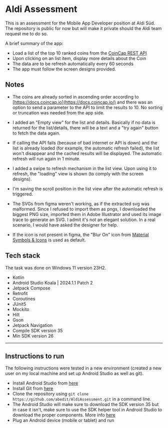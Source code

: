 
# Aldi Assessment

This is an assessment for the Mobile App Developer position at Aldi Süd. The repository is public for now but will make it private should the Aldi team request me to do so.

A brief summary of the app:
- Load a list of the top 10 ranked coins from the [CoinCap REST API](https://docs.coincap.io/)
- Upon clicking on an list item, display more details about the Coin
- The data are to be refresh automatically every 60 seconds
- The app must follow the screen designs provided.

## Notes
- The coins are already sorted in ascending order according to [https://docs.coincap.io](https://docs.coincap.io/) and there was an option to send a parameter to the API to limit the results to 10. No sorting or truncation was needed from the app side.

- I added an "Empty view" for the list and details. Basically if no data is returned for the list/details, there will be a text and a "try again" button to fetch the data again.

- If calling the API fails (because of bad internet or API is down) and the list is already loaded (for example, the automatic refresh failed), the list won't disappear and the cached results will be displayed. The automatic refresh will run again in 1 minute.

- I added a swipe to refresh mechanism in the list view. Upon using it to refresh, the "loading" view is shown (to comply with the screen designs).

- I'm saving the scroll position in the list view after the automatic refresh is triggered.

- The SVGs from figma weren't working, as if the extracted svg was malformed. Since I refused to import them as pngs, I downloaded the biggest PNG size, imported them in Adobe Illustrator and used its image trace to generate an SVG. I admit it's not an elegant solution. In a real scenario, I would have asked the designer for help.

- If the icon is not present in figma, the "Blur On" icon from [Material Symbols & Icons](https://fonts.google.com/icons) is used as default.


## Tech stack

The task was done on Windows 11 version 23H2.

- Kotlin
- Android Studio Koala | 2024.1.1 Patch 2
- Jetpack Compose
- Retrofit
- Coroutines
- JUnit5
- Mockito
- Hilt
- Gson
- Jetpack Navigation
- Compile SDK version 35
- Min SDK version 26


---

## Instructions to run

The following instructions were tested in a new environment (created a new user on my local machine and set up Android Studio as well as git).

- Install Android Studio from [here](https://developer.android.com/studio)
- Install Git from [here](https://git-scm.com/downloads)
- Clone the repository using `git clone https://github.com/abedit/AldiAssessment.git` in a command line.
- The Android Studio will make sure to download the SDK version 35 but in case it isn't, make sure to use the SDK helper tool in Android Studio to download the proper components. More info [here](https://developer.android.com/tools/releases/platforms)
- Plug an Android device (mobile or tablet) and run